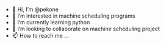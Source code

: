 - 👋 Hi, I’m @pekone
- 👀 I’m interested in machine scheduling programs
- 🌱 I’m currently learning python
- 💞️ I’m looking to collaborate on machine scheduling project
- 📫 How to reach me ...

<!---
pekone/pekone is a ✨ special ✨ repository because its `README.md` (this file) appears on your GitHub profile.
You can click the Preview link to take a look at your changes.
--->
